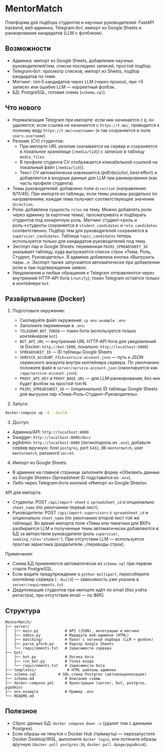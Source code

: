 # MentorMatch

Платформа для подбора студентов и научных руководителей: FastAPI backend, веб‑админка, Telegram‑бот, импорт из Google Sheets и ранжирование кандидатов (LLM с фолбэком).

## Возможности

- Админка: импорт из Google Sheets, добавление научных руководителей/тем, списки последних записей, простой подбор.
- Telegram‑бот: просмотр списков, импорт из Sheets, подбор кандидатов по теме.
- Мэтчинг: топ‑5 кандидатов через LLM (через прокси), при <5 записях или ошибке LLM — корректный фолбэк.
- БД: PostgreSQL, готовая схема (`schema.sql`).

## Что нового

- Нормализация Telegram при импорте: если ник начинается с `@`, он удаляется; если ссылка не начинается с `https://t.me/`, приводится к полному виду `https://t.me/<username>` (и так сохраняется в поле `users.username`).
- Резюме (CV) студентов:
  - При импорте URL резюме скачивается на сервер и сохраняется в локальное хранилище (`/media/{id}`) с записью в таблицу `media_files`.
  - В профиле студента CV отображается кликабельной ссылкой на локальный файл (`/media/{id}`).
  - Текст CV автоматически извлекается (pdf/docx/txt, best‑effort) и добавляется в входные данные для LLM при ранжировании (как часть профиля студента).
- Темы руководителей: добавлено поле `direction` (направление: 9/11/45). При импорте из таблицы, если темы указаны раздельно по направлениям, каждая тема получает соответствующее значение `direction`.
- Роли: добавлена сущность `roles` на тему. Можно добавлять роли через админку (в карточке темы), просматривать и подбирать студентов под конкретную роль. Матчинг студент→роль и роль→студенты сохраняется в `student_candidates` и `role_candidates` соответственно. Подбор тем для руководителей сохраняется в `supervisor_candidates`. Таблица `topic_candidates` теперь используется только для кандидатов‑руководителей под тему.
- Экспорт пар в Google Sheets: переменная `PAIRS_SPREADSHEET_ID` указывает таблицу, куда выгружается список строк «Тема, Роль, Студент, Руководитель». В админке добавлена кнопка «Выгрузить пары…». Экспорт также запускается автоматически при добавлении роли и при подтверждении заявок.
- Уведомления и любые обращения к Telegram отправляются через внутренний HTTP‑API бота (`/notify`); токен Telegram остаётся только в контейнере `bot`.

## Развёртывание (Docker)

1) Подготовьте окружение:
   - Скопируйте файл окружения: `cp env.example .env`
   - Заполните переменные в `.env`:
    - `TELEGRAM_BOT_TOKEN` — токен бота (используется только контейнером `bot`)
    - `BOT_API_URL` — внутренний URL HTTP‑API бота для уведомлений (в Docker: `http://bot:5000`, локально: `http://localhost:5000`)
     - `SPREADSHEET_ID` — ID таблицы Google Sheets
     - `SERVICE_ACCOUNT_FILE=service-account.json` — путь к JSON сервисного аккаунта внутри контейнера сервера. По умолчанию положите файл в `server/service-account.json` (смонтируется как `/app/service-account.json`).
    - `PROXY_API_KEY` и `PROXY_BASE_URL` — для LLM‑ранжирования; без них будет фолбэк на простой топ‑N.
    - `PAIRS_SPREADSHEET_ID` — (опционально) ID таблицы Google Sheets для выгрузки пар «Тема–Роль–Студент–Руководитель».

2) Запуск:
```bash
docker-compose up -d --build
```

3) Доступ:
- Админка/API: `http://localhost:8000`
- Swagger: `http://localhost:8000/docs`
- pgAdmin: `http://localhost:8080` (логин/пароль из `.env`), добавьте сервер вручную: host `postgres`, port `5432`, db `mentormatch`, user `mentormatch`, password `secret`.

4) Импорт из Google Sheets:
- В админке на главной странице заполните форму «Обновить данные из Google Sheets» (Spreadsheet ID подставится из `.env`).
- Либо через Telegram‑бота кнопкой «Импорт из Google Sheets».

API для импорта:
- Студенты: POST `/api/import-sheet` с `spreadsheet_id` и опционально `sheet_name` (по умолчанию первый лист).
- Руководители: POST `/api/import-supervisors` с `spreadsheet_id` и опционально `sheet_name` (по умолчанию второй лист той же таблицы). Во время импорта поле «Темы или тематики для ВКР» разбирается LLM и полученные темы автоматически добавляются в БД за авторством руководителя (роль `supervisor`, `seeking_role='student'`). При отсутствии LLM — используется простая эвристика (разделители `;`/переводы строк).

Примечания:
- Схема БД применяется автоматически из `schema.sql` при первом старте PostgreSQL.
- Если видите предупреждение о `python-multipart`, пересоберите контейнер сервера (`--build`) — зависимость уже указана в `server/requirements.txt`.
- Дедупликация студентов при импорте идёт по email (без учёта регистра), при отсутствии email — по ФИО.

## Структура

```
MentorMatch/
├── server/
│   ├── main.py            # API (JSON), интеграции и матчинг
│   ├── admin.py           # Маршруты веб‑админки (HTML)
│   ├── matching/          # Пакет с логикой подбора (LLM + фолбэк)
│   ├── parse_gform.py     # Парсер Google Sheets
│   └── requirements.txt   # Зависимости сервера
├── bot/
│   ├── bot.py             # Логика бота
│   ├── run_bot.py         # Точка входа
│   └── requirements.txt   # Зависимости бота
├── templates/              # HTML шаблоны админки
├── schema.sql          # SQL‑схема Postgres (автоинициализация)
├── schema.md              # Описание схемы
├── docker-compose.yml     # Оркестрация (server, bot, postgres, pgadmin)
├── env.example            # Пример .env
└── README.md
```

## Полезное
- Сброс данных БД: `docker compose down -v` (удалит том с данными Postgres).
- Если образы не тянутся с Docker Hub (таймауты) — перезапустите Docker Desktop/WSL, выполните `docker login`, или потяните образы вручную (`docker pull postgres:16`, `docker pull dpage/pgadmin4`).
